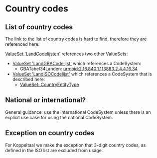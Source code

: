 # Country codes

## List of country codes
The link to the list of country codes is hard to find, therefore they are referenced here:


[ValueSet 'LandCodelijsten'](https://simplifier.net/nictiz-r4-zib2020/2.16.840.1.113883.2.4.3.11.60.121.11.10--20200901000000) references two other ValueSets:
* [ValueSet 'LandGBACodelijst'](https://simplifier.net/nictiz-r4-zib2020/2.16.840.1.113883.2.4.3.11.60.40.2.20.5.1--20200901000000) which references a CodeSystem:
    * GBATabel34Landen: [urn:oid:2.16.840.1.113883.2.4.4.16.34](https://simplifier.net/nictiz-r4-zib2020/2.16.840.1.113883.2.4.4.16.34)
* [ValueSet 'LandISOCodelijst'](https://simplifier.net/nictiz-r4-zib2020/2.16.840.1.113883.2.4.3.11.60.40.2.20.5.2--20200901000000) which references a CodeSystem that is described here:
    * [ValueSet: CountryEntityType](https://terminology.hl7.org/4.0.0/ValueSet-v3-CountryEntityType.html)

## National or international?
General guidance: use the international CodeSystem unless there is an explicit use case for using the national CodeSystem.

## Exception on country codes
<div class="dragon">
For Koppeltaal we make the exception that 3-digit country codes, as defined in the ISO list are excluded from usage.
</div>
